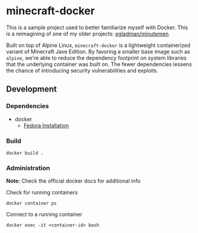 # minecraft-docker

This is a sample project used to better familiarize myself with Docker. This is a reimagining of one of my older projects: [egladman/minutemen](https://github.com/egladman/minutemen).

Built on top of Alpine Linux, `minecraft-docker` is a lightweight containerized variant of Minecraft Jave Edition. By favoring a smaller base image such as `alpine`, we're able to reduce the dependency footprint on system libraries that the underlying container was built on. The fewer dependencies lessens the chance of introducing security vulnerabilities and exploits.

## Development

### Dependencies

- docker
  - [Fedora Installation](https://docs.docker.com/install/linux/docker-ce/fedora/)

### Build

```
docker build .
```

### Administration

**Note:** Check the official docker docs for additional info

Check for running containers

```
docker container ps
```

Connect to a running container

```
docker exec -it <container-id> bash
```
